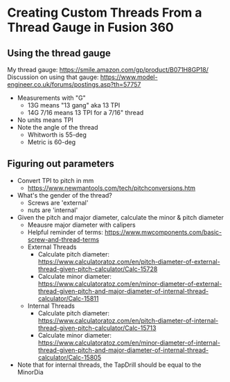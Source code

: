 # Creating Custom Threads From a Thread Gauge in Fusion 360

## Using the thread gauge

My thread gauge: https://smile.amazon.com/gp/product/B071H8GP18/
Discussion on using that gauge: https://www.model-engineer.co.uk/forums/postings.asp?th=57757

* Measurements with "G"
    * 13G means "13 gang" aka 13 TPI
    * 14G 7/16 means 13 TPI for a 7/16" thread
* No units means TPI
* Note the angle of the thread
    * Whitworth is 55-deg
    * Metric is 60-deg

## Figuring out parameters

* Convert TPI to pitch in mm
    * https://www.newmantools.com/tech/pitchconversions.htm
* What's the gender of the thread?
    * Screws are 'external'
    * nuts are 'internal'
* Given the pitch and major diameter, calculate the minor & pitch diameter
    * Meausre major diameter with calipers
    * Helpful reminder of terms: https://www.mwcomponents.com/basic-screw-and-thread-terms
    * External Threads
        * Calculate pitch diameter: https://www.calculatoratoz.com/en/pitch-diameter-of-external-thread-given-pitch-calculator/Calc-15728
        * Calculate minor diameter: https://www.calculatoratoz.com/en/minor-diameter-of-external-thread-given-pitch-and-major-diameter-of-internal-thread-calculator/Calc-15811
    * Internal Threads
        * Calculate pitch diameter: https://www.calculatoratoz.com/en/pitch-diameter-of-internal-thread-given-pitch-calculator/Calc-15713
        * Calculate minor diameter: https://www.calculatoratoz.com/en/minor-diameter-of-internal-thread-given-pitch-and-major-diameter-of-internal-thread-calculator/Calc-15805
* Note that for internal threads, the TapDrill should be equal to the MinorDia